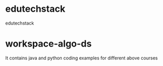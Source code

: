 # edutechstack
edutechstack

# workspace-algo-ds
It contains java and python coding examples for different above courses
